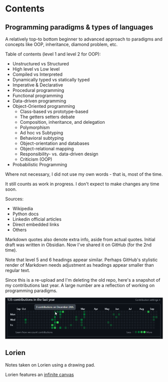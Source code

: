 # Contents

## Programming paradigms & types of languages

A relatively top-to bottom beginner to advanced approach to paradigms and concepts like OOP, inheritance, diamond problem, etc.

Table of contents (level 1 and level 2 for OOP):

- Unstructured vs Structured
- High level vs Low level
- Compiled vs Interpreted
- Dynamically typed vs statically typed
- Imperative & Declarative
- Procedural programming
- Functional programming
- Data-driven programming
- Object-Oriented programming
  - Class-based vs prototype-based
  - The getters setters debate
  - Composition, inheritance, and delegation
  - Polymorphism
  - Ad hoc vs Subtyping
  - Behavioral subtyping
  - Object-orientation and databases
  - Object-relational mapping
  - Responsibility- vs. data-driven design
  - Criticism (OOP)
- Probabilistic Programming

Where not necessary, I did not use my own words - that is, most of the time.

It still counts as work in progress. I don't expect to make changes any time soon.

Sources:

- Wikipedia
- Python docs
- Linkedin official articles
- Direct embedded links
- Others

Markdown quotes also denote extra info, aside from actual quotes. Initial draft was written in Obsidian. Now I've shared it on GitHub (for the 2nd time).

Note that level 5 and 6 headings appear similar. Perhaps GitHub's stylistic render of Markdown needs adjustment as headings appear smaller than regular text.

Since this is a re-upload and I'm deleting the old repo, here's a snapshot of my contributions last year. A large number are a reflection of working on programming paradigms.

![Contributions snapshot](img/contributions-screenshot.png)



## Lorien

Notes taken on Lorien using a drawing pad.

Lorien features an [infinite canvas](https://github.com/mbrlabs/Lorien)
